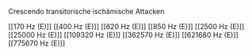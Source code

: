 Crescendo transitorische ischämische Attacken

[[170 Hz (E)]]
[[400 Hz (E)]]
[[620 Hz (E)]]
[[850 Hz (E)]]
[[2500 Hz (E)]]
[[25000 Hz (E)]]
[[109320 Hz (E)]]
[[362570 Hz (E)]]
[[621680 Hz (E)]]
[[775670 Hz (E)]]